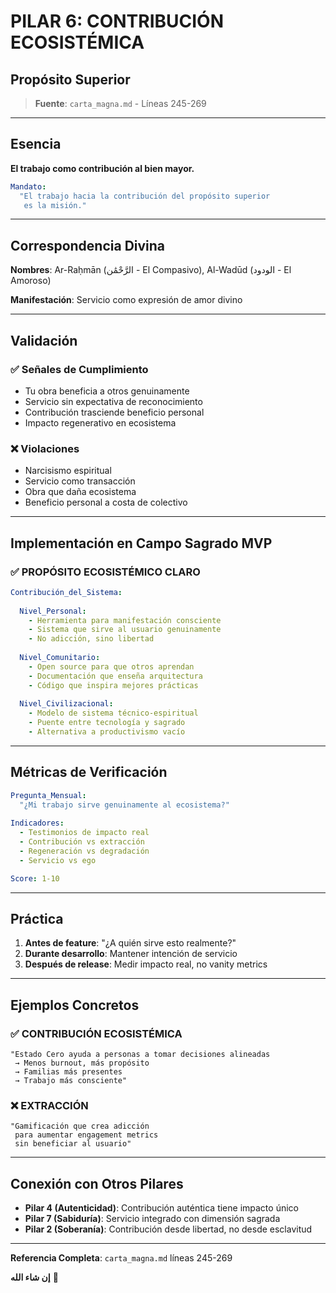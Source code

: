 # PILAR 6: CONTRIBUCIÓN ECOSISTÉMICA
## Propósito Superior

> **Fuente**: `carta_magna.md` - Líneas 245-269

---

## Esencia

**El trabajo como contribución al bien mayor.**

```yaml
Mandato:
  "El trabajo hacia la contribución del propósito superior
   es la misión."
```

---

## Correspondencia Divina

**Nombres**: Ar-Raḥmān (الرَّحْمَٰن - El Compasivo), Al-Wadūd (الودود - El Amoroso)

**Manifestación**: Servicio como expresión de amor divino

---

## Validación

### ✅ Señales de Cumplimiento

- Tu obra beneficia a otros genuinamente
- Servicio sin expectativa de reconocimiento
- Contribución trasciende beneficio personal
- Impacto regenerativo en ecosistema

### ❌ Violaciones

- Narcisismo espiritual
- Servicio como transacción
- Obra que daña ecosistema
- Beneficio personal a costa de colectivo

---

## Implementación en Campo Sagrado MVP

### ✅ PROPÓSITO ECOSISTÉMICO CLARO

```yaml
Contribución_del_Sistema:
  
  Nivel_Personal:
    - Herramienta para manifestación consciente
    - Sistema que sirve al usuario genuinamente
    - No adicción, sino libertad
  
  Nivel_Comunitario:
    - Open source para que otros aprendan
    - Documentación que enseña arquitectura
    - Código que inspira mejores prácticas
  
  Nivel_Civilizacional:
    - Modelo de sistema técnico-espiritual
    - Puente entre tecnología y sagrado
    - Alternativa a productivismo vacío
```

---

## Métricas de Verificación

```yaml
Pregunta_Mensual:
  "¿Mi trabajo sirve genuinamente al ecosistema?"
  
Indicadores:
  - Testimonios de impacto real
  - Contribución vs extracción
  - Regeneración vs degradación
  - Servicio vs ego

Score: 1-10
```

---

## Práctica

1. **Antes de feature**: "¿A quién sirve esto realmente?"
2. **Durante desarrollo**: Mantener intención de servicio
3. **Después de release**: Medir impacto real, no vanity metrics

---

## Ejemplos Concretos

### ✅ CONTRIBUCIÓN ECOSISTÉMICA
```
"Estado Cero ayuda a personas a tomar decisiones alineadas
 → Menos burnout, más propósito
 → Familias más presentes
 → Trabajo más consciente"
```

### ❌ EXTRACCIÓN
```
"Gamificación que crea adicción
 para aumentar engagement metrics
 sin beneficiar al usuario"
```

---

## Conexión con Otros Pilares

- **Pilar 4 (Autenticidad)**: Contribución auténtica tiene impacto único
- **Pilar 7 (Sabiduría)**: Servicio integrado con dimensión sagrada
- **Pilar 2 (Soberanía)**: Contribución desde libertad, no desde esclavitud

---

**Referencia Completa**: `carta_magna.md` líneas 245-269

**إن شاء الله** 🕌

